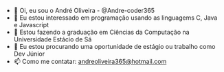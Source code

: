 - 👋 Oi, eu sou o André Oliveira - @Andre-coder365
- 👀 Eu estou interessado em programação usando as linguagems C, Java e Javascript
- 🌱 Estou fazendo a graduação em Ciências da Computação na Universidade Estácio de Sá
- 💞️ Eu estou procurando uma oportunidade de estágio ou trabalho como Dev Júnior
- 📫 Como me contatar: andreoliveira365@hotmail.com

<!---
Andre-coder365/Andre-coder365 is a ✨ special ✨ repository because its `README.md` (this file) appears on your GitHub profile.
You can click the Preview link to take a look at your changes.
--->
